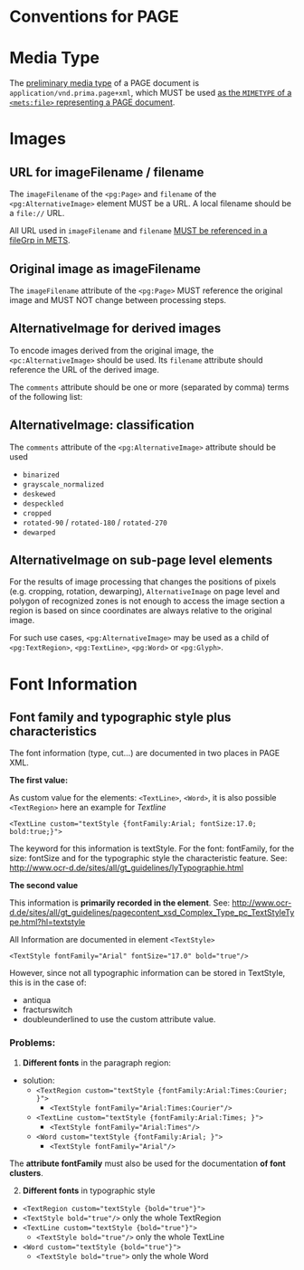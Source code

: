 # Conventions for PAGE

# Media Type

The [preliminary media type](https://github.com/OCR-D/spec/issues/33) of a PAGE
document is `application/vnd.prima.page+xml`, which MUST be used [as the `MIMETYPE` of a `<mets:file>`
representing a PAGE document](https://ocr-d.github.io/mets#media-type-for-page-xml).

# Images
## URL for imageFilename / filename

The `imageFilename` of the `<pg:Page>` and `filename` of the `<pg:AlternativeImage>` element MUST be a URL. A local filename should be a `file://` URL.

All URL used in `imageFilename` and `filename` [MUST be referenced in a fileGrp in METS](https://ocr-d.github.io/mets#if-in-page-then-in-mets).

## Original image as imageFilename

The `imageFilename` attribute of the `<pg:Page>` MUST reference the original image and MUST NOT change between processing steps.

## AlternativeImage for derived images

To encode images derived from the original image, the `<pc:AlternativeImage>` should be used. Its `filename` attribute should reference the URL of the derived image.

The `comments` attribute should be one or more (separated by comma) terms of the following list:

## AlternativeImage: classification

The `comments` attribute of the `<pg:AlternativeImage>` attribute should be used

  * `binarized`
  * `grayscale_normalized`
  * `deskewed`
  * `despeckled`
  * `cropped`
  * `rotated-90` / `rotated-180` / `rotated-270`
  * `dewarped`

## AlternativeImage on sub-page level elements

For the results of image processing that changes the positions of pixels (e.g. cropping, rotation, dewarping), `AlternativeImage` on page level and polygon of recognized zones is not enough to access the image section a region is based on since coordinates are always relative to the original image.

For such use cases, `<pg:AlternativeImage>` may be used as a child of `<pg:TextRegion>`, `<pg:TextLine>`, `<pg:Word>` or `<pg:Glyph>`.

# Font Information

## Font family and typographic style plus characteristics

The font information (type, cut...) are documented in two places in PAGE XML.

**The first value:**

As custom value for the elements: ``<TextLine>``, ``<Word>``, it is also possible  ``<TextRegion>``
here an example for *Textline*

```
<TextLine custom="textStyle {fontFamily:Arial; fontSize:17.0; bold:true;}">
```

The keyword for this information is textStyle. For the font: fontFamily, for the size: fontSize and for the typographic style the characteristic feature. 
See: http://www.ocr-d.de/sites/all/gt_guidelines/lyTypographie.html

**The second value**

This information is **primarily recorded in the <TextStyle> element**. 
See: http://www.ocr-d.de/sites/all/gt_guidelines/pagecontent_xsd_Complex_Type_pc_TextStyleType.html?hl=textstyle

All Information are documented in element ``<TextStyle>``

```
<TextStyle fontFamily="Arial" fontSize="17.0" bold="true"/>
```


However, since not all typographic information can be stored in TextStyle, this is in the case of: 
- antiqua
- fracturswitch
- doubleunderlined
to use the custom attribute value.


### Problems:
1. **Different fonts** in the paragraph region:
- solution: 
    - ``<TextRegion custom="textStyle {fontFamily:Arial:Times:Courier; }">``
      -  ``<TextStyle fontFamily="Arial:Times:Courier"/>``
    - ``<TextLine custom="textStyle {fontFamily:Arial:Times; }">``
      -  ``<TextStyle fontFamily="Arial:Times"/>``
    - ``<Word custom="textStyle {fontFamily:Arial; }">``
      -  ``<TextStyle fontFamily="Arial"/>``

The **attribute fontFamily** must also be used for the documentation **of font clusters**.


2. **Different fonts** in typographic style 
  - ``<TextRegion custom="textStyle {bold="true"}">``
  -  ``<TextStyle bold="true"/>`` only the whole TextRegion
- ``<TextLine custom="textStyle {bold="true"}">``
  -  ``<TextStyle bold="true"/>`` only the whole TextLine
- ``<Word custom="textStyle {bold="true"}">``
  -  ``<TextStyle bold="true">`` only the whole Word